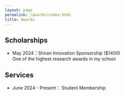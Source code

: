 ```yaml
---
layout: page
permalink: /awards/index.html
title: Awards
---
```


## Scholarships

- May 2024：Shiran Innovation Sponsorship ($1400)<br>One of the highest research awards in my school

## Services

- June 2024 - Present： Student Membership
